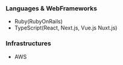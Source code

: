 ### Languages & WebFrameworks
- Ruby(RubyOnRails)
- TypeScript(React, Next.js, Vue.js Nuxt.js)

### Infrastructures
- AWS
